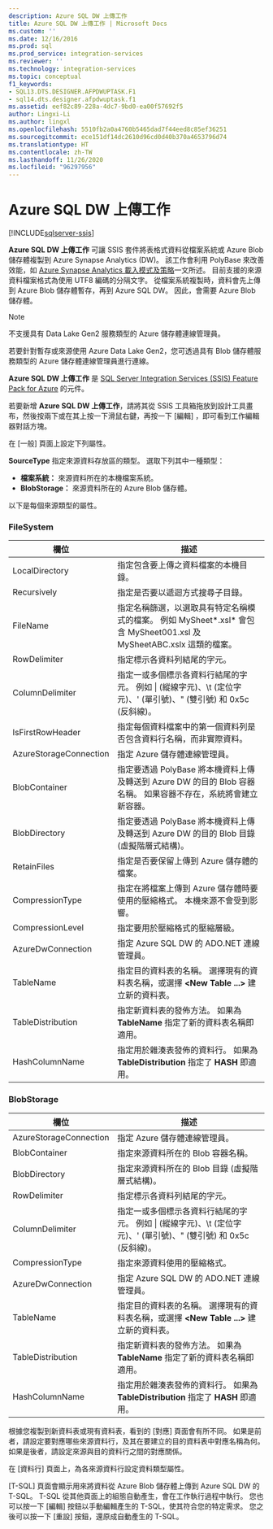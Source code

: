 ```yaml
---
description: Azure SQL DW 上傳工作
title: Azure SQL DW 上傳工作 | Microsoft Docs
ms.custom: ''
ms.date: 12/16/2016
ms.prod: sql
ms.prod_service: integration-services
ms.reviewer: ''
ms.technology: integration-services
ms.topic: conceptual
f1_keywords:
- SQL13.DTS.DESIGNER.AFPDWUPTASK.F1
- sql14.dts.designer.afpdwuptask.f1
ms.assetid: eef82c89-228a-4dc7-9bd0-ea00f57692f5
author: Lingxi-Li
ms.author: lingxl
ms.openlocfilehash: 5510fb2a0a4760b5465dad7f44eed8c85ef36251
ms.sourcegitcommit: ece151df14dc2610d96cd0d40b370a4653796d74
ms.translationtype: HT
ms.contentlocale: zh-TW
ms.lasthandoff: 11/26/2020
ms.locfileid: "96297956"
---
```

# <a name="azure-sql-dw-upload-task"></a>Azure SQL DW 上傳工作

[!INCLUDE[sqlserver-ssis](../../includes/applies-to-version/sqlserver-ssis.md)]



**Azure SQL DW 上傳工作** 可讓 SSIS 套件將表格式資料從檔案系統或 Azure Blob 儲存體複製到 Azure Synapse Analytics (DW)。
該工作會利用 PolyBase 來改善效能，如 [Azure Synapse Analytics 載入模式及策略](/archive/blogs/sqlcat/azure-sql-data-warehouse-loading-patterns-and-strategies)一文所述。
目前支援的來源資料檔案格式為使用 UTF8 編碼的分隔文字。
從檔案系統複製時，資料會先上傳到 Azure Blob 儲存體暫存，再到 Azure SQL DW。 因此，會需要 Azure Blob 儲存體。

> [!NOTE]
> 不支援具有 Data Lake Gen2 服務類型的 Azure 儲存體連線管理員。
>
> 若要針對暫存或來源使用 Azure Data Lake Gen2，您可透過具有 Blob 儲存體服務類型的 Azure 儲存體連線管理員進行連線。

**Azure SQL DW 上傳工作** 是 [SQL Server Integration Services (SSIS) Feature Pack for Azure](../../integration-services/azure-feature-pack-for-integration-services-ssis.md) 的元件。

若要新增 **Azure SQL DW 上傳工作**，請將其從 SSIS 工具箱拖放到設計工具畫布，然後按兩下或在其上按一下滑鼠右鍵，再按一下 [編輯]  ，即可看到工作編輯器對話方塊。

在 [一般]  頁面上設定下列屬性。

**SourceType** 指定來源資料存放區的類型。 選取下列其中一種類型：

* **檔案系統：** 來源資料所在的本機檔案系統。
* **BlobStorage：** 來源資料所在的 Azure Blob 儲存體。

以下是每個來源類型的屬性。

### <a name="filesystem"></a>FileSystem

欄位|描述
-----|-----------
LocalDirectory|指定包含要上傳之資料檔案的本機目錄。
Recursively|指定是否要以遞迴方式搜尋子目錄。
FileName|指定名稱篩選，以選取具有特定名稱模式的檔案。 例如 MySheet*.xsl\* 會包含 MySheet001.xsl 及 MySheetABC.xslx 這類的檔案。
RowDelimiter|指定標示各資料列結尾的字元。
ColumnDelimiter|指定一或多個標示各資料行結尾的字元。 例如 &#124; (縱線字元)、\t (定位字元)、' (單引號)、" (雙引號) 和 0x5c (反斜線)。
IsFirstRowHeader|指定每個資料檔案中的第一個資料列是否包含資料行名稱，而非實際資料。
AzureStorageConnection|指定 Azure 儲存體連線管理員。
BlobContainer|指定要透過 PolyBase 將本機資料上傳及轉送到 Azure DW 的目的 Blob 容器名稱。 如果容器不存在，系統將會建立新容器。
BlobDirectory|指定要透過 PolyBase 將本機資料上傳及轉送到 Azure DW 的目的 Blob 目錄 (虛擬階層式結構)。
RetainFiles|指定是否要保留上傳到 Azure 儲存體的檔案。
CompressionType|指定在將檔案上傳到 Azure 儲存體時要使用的壓縮格式。 本機來源不會受到影響。
CompressionLevel|指定要用於壓縮格式的壓縮層級。
AzureDwConnection|指定 Azure SQL DW 的 ADO.NET 連線管理員。
TableName|指定目的資料表的名稱。 選擇現有的資料表名稱，或選擇 **\<New Table ...>** 建立新的資料表。
TableDistribution|指定新資料表的發佈方法。 如果為 **TableName** 指定了新的資料表名稱即適用。
HashColumnName|指定用於雜湊表發佈的資料行。 如果為 **TableDistribution** 指定了 **HASH** 即適用。

### <a name="blobstorage"></a>BlobStorage

欄位|描述
-----|-----------
AzureStorageConnection|指定 Azure 儲存體連線管理員。
BlobContainer|指定來源資料所在的 Blob 容器名稱。
BlobDirectory|指定來源資料所在的 Blob 目錄 (虛擬階層式結構)。
RowDelimiter|指定標示各資料列結尾的字元。
ColumnDelimiter|指定一或多個標示各資料行結尾的字元。 例如 &#124; (縱線字元)、\t (定位字元)、' (單引號)、" (雙引號) 和 0x5c (反斜線)。
CompressionType|指定來源資料使用的壓縮格式。
AzureDwConnection|指定 Azure SQL DW 的 ADO.NET 連線管理員。
TableName|指定目的資料表的名稱。 選擇現有的資料表名稱，或選擇 **\<New Table ...>** 建立新的資料表。
TableDistribution|指定新資料表的發佈方法。 如果為 **TableName** 指定了新的資料表名稱即適用。
HashColumnName|指定用於雜湊表發佈的資料行。 如果為 **TableDistribution** 指定了 **HASH** 即適用。

根據您複製到新資料表或現有資料表，看到的 [對應]  頁面會有所不同。
如果是前者，請設定要對應哪些來源資料行，及其在要建立的目的資料表中對應名稱為何。
如果是後者，請設定來源與目的資料行之間的對應關係。

在 [資料行]  頁面上，為各來源資料行設定資料類型屬性。

[T-SQL]  頁面會顯示用來將資料從 Azure Blob 儲存體上傳到 Azure SQL DW 的 T-SQL。
T-SQL 從其他頁面上的組態自動產生，會在工作執行過程中執行。
您也可以按一下 [編輯]  按鈕以手動編輯產生的 T-SQL，使其符合您的特定需求。
您之後可以按一下 [重設]  按鈕，還原成自動產生的 T-SQL。